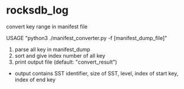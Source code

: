 # rocksdb_log

convert key range in manifest file

USAGE "python3 ./manifest_converter.py -f [manifest_dump_file]"

1. parse all key in manifest_dump
2. sort and give index number of all key
3. print output file (default: "convert_result")
  - output contains SST identifier, size of SST, level, index of start key, index of end key
